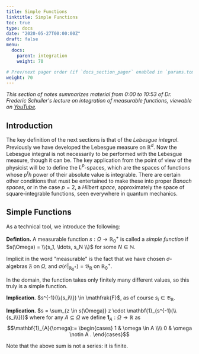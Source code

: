 ```yaml
---
title: Simple Functions
linktitle: Simple Functions
toc: true
type: docs
date: "2020-05-27T00:00:00Z"
draft: false
menu:
  docs:
    parent: integration
    weight: 70

# Prev/next pager order (if `docs_section_pager` enabled in `params.toml`)
weight: 70
---
```

*This section of notes summarizes material from 0:00 to 10:53 of Dr. Frederic Schuller's lecture on integration of measurable functions, viewable on [YouTube](https://youtu.be/ot253Lhx2_o).*

## Introduction
The key definition of the next sections is that of the *Lebesgue integral*.  Previously we have developed the Lebesgue measure on $\mathbb{R}^d$.  Now the Lebesgue integral is not necessarily to be performed with the Lebesgue measure, though it can be.  The key application from the point of view of the physicist will be to define the $L^p$-spaces, which are the spaces of functions whose $p^th$ power of their absolute value is integrable.  There are certain other conditions that must be entertained to make these into proper *Banach spaces*, or in the case $p=2$, a *Hilbert space*, approximately the space of square-integrable functions, seen everywhere in quantum mechanics.

## Simple Functions
As a technical tool, we introduce the following:

**Defintion.**  A measurable function $s: \Omega \to \mathbb{R}^+_0$ is called a *simple function* if $s(\Omega) = \\{s_1, \ldots, s_N \\}$ for some $N \in \mathbb{N}$.  

Implicit in the word "measurable" is the fact that we have chosen $\sigma$-algebras $\mathfrak{F}$ on $\Omega$, and $\sigma(\mathscr{O} |_{\mathbb{R}^+_0})= \mathfrak{B}_{\mathbb{R}}$ on $\mathbb{R}^+_0$.

In the domain, the function takes only finitely many different values, so this truly is a simple function.

**Implication.** $s^{-1}(\\{s_i\\}) \in \mathfrak{F}$, as of course $s_i \in \mathfrak{B}_{\mathbb{R}}$.

**Implication.** $s = \sum_{z \in s(\Omega)} z \cdot \mathbf{1}_{s^{-1}(\\{s_i\\})}$ where for any $A \subseteq \Omega$ we define $\mathbf{1}_A : \Omega \to \mathbb{R}$ as 
$$\mathbf{1}_{A}(\omega):= 
\begin{cases}
1 & \omega \in A \\\\
0 & \omega \notin A .
  \end{cases}$$

Note that the above sum is not a series: it is finite.


